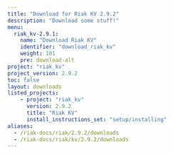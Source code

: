 ```yaml
---
title: "Download for Riak KV 2.9.2"
description: "Download some stuff!"
menu:
  riak_kv-2.9.1:
    name: "Download Riak KV"
    identifier: "download_riak_kv"
    weight: 101
    pre: download-alt
project: "riak_kv"
project_version: 2.9.2
toc: false
layout: downloads
listed_projects:
    - project: "riak_kv"
      version: 2.9.2
      title: "Riak KV"
      install_instructions_set: "setup/installing"
aliases:
  - /riak-docs/riak/2.9.2/downloads
  - /riak-docs/riak/kv/2.9.2/downloads
---
```

